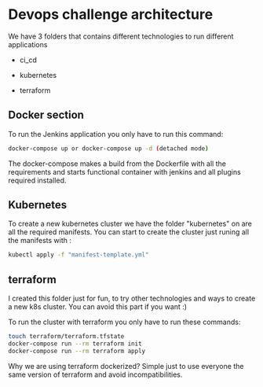 # Devops challenge architecture
We have 3 folders that contains different technologies to run different applications

- ci_cd

- kubernetes

- terraform

## Docker section

To run the Jenkins application you only have to run this command:
```bash
docker-compose up or docker-compose up -d (detached mode)
```

The docker-compose makes a build from the Dockerfile with all the requirements and starts functional container with jenkins and all plugins required installed.


## Kubernetes

To create a new kubernetes cluster we have the folder "kubernetes" on are all the required manifests.
You can start to create the cluster just runing all the manifests with :

```bash
kubectl apply -f "manifest-template.yml"
```

## terraform

I created this folder just for fun, to try other technologies and ways to create a new k8s cluster.
You can avoid this part if you want :) 

To run the cluster with terraform you only have to run these commands:

```bash
touch terraform/terraform.tfstate
docker-compose run --rm terraform init
docker-compose run --rm terraform apply
```
Why we are using terraform dockerized? Simple just to use everyone the same version of terraform and avoid incompatibilities.
